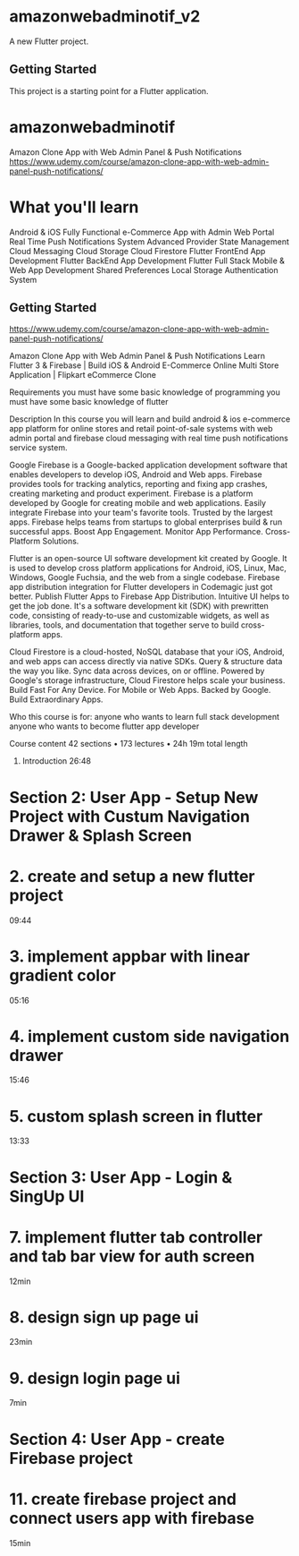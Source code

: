 # amazonwebadminotif_v2

A new Flutter project.

## Getting Started

This project is a starting point for a Flutter application.
# amazonwebadminotif

Amazon Clone App with Web Admin Panel & Push Notifications
https://www.udemy.com/course/amazon-clone-app-with-web-admin-panel-push-notifications/


# What you'll learn
Android & iOS Fully Functional e-Commerce App with Admin Web Portal
Real Time Push Notifications System
Advanced Provider State Management
Cloud Messaging
Cloud Storage
Cloud Firestore
Flutter FrontEnd App Development
Flutter BackEnd App Development
Flutter Full Stack Mobile & Web App Development
Shared Preferences
Local Storage
Authentication System


## Getting Started

https://www.udemy.com/course/amazon-clone-app-with-web-admin-panel-push-notifications/

Amazon Clone App with Web Admin Panel & Push Notifications
Learn Flutter 3 & Firebase | Build iOS & Android E-Commerce Online Multi Store Application | Flipkart eCommerce Clone

Requirements
you must have some basic knowledge of programming
you must have some basic knowledge of flutter

Description
In this course you will learn and build android & ios e-commerce app platform for online stores and retail point-of-sale systems with web admin portal and firebase cloud messaging with real time push notifications service system.

Google Firebase is a Google-backed application development software that enables developers to develop iOS, Android and Web apps. Firebase provides tools for tracking analytics, reporting and fixing app crashes, creating marketing and product experiment. Firebase is a platform developed by Google for creating mobile and web applications. Easily integrate Firebase into your team's favorite tools. Trusted by the largest apps. Firebase helps teams from startups to global enterprises build & run successful apps. Boost App Engagement. Monitor App Performance. Cross-Platform Solutions.

Flutter is an open-source UI software development kit created by Google. It is used to develop cross platform applications for Android, iOS, Linux, Mac, Windows, Google Fuchsia, and the web from a single codebase. Firebase app distribution integration for Flutter developers in Codemagic just got better. Publish Flutter Apps to Firebase App Distribution. Intuitive UI helps to get the job done. It's a software development kit (SDK) with prewritten code, consisting of ready-to-use and customizable widgets, as well as libraries, tools, and documentation that together serve to build cross-platform apps.

Cloud Firestore is a cloud-hosted, NoSQL database that your iOS, Android, and web apps can access directly via native SDKs. Query & structure data the way you like. Sync data across devices, on or offline. Powered by Google's storage infrastructure, Cloud Firestore helps scale your business. Build Fast For Any Device. For Mobile or Web Apps. Backed by Google. Build Extraordinary Apps.

Who this course is for:
anyone who wants to learn full stack development
anyone who wants to become flutter app developer



Course content
42 sections • 173 lectures • 24h 19m total length
1. Introduction
   26:48
# Section 2: User App - Setup New Project with Custum Navigation Drawer & Splash Screen
   # 2. create and setup a new flutter project
   09:44
   # 3. implement appbar with linear gradient color
   05:16
   # 4. implement custom side navigation drawer
   15:46
   # 5. custom splash screen in flutter
   13:33

   # Section 3: User App - Login  &  SingUp UI
   # 7. implement flutter tab controller and tab bar view for auth screen
   12min
   # 8. design sign up page ui
   23min
   # 9. design login page ui
   7min

   # Section 4: User App - create Firebase project
   # 11. create firebase project and connect users app with firebase
   15min